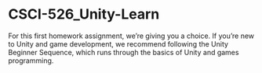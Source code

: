 # CSCI-526_Unity-Learn

For this first homework assignment, we’re giving you a choice. If you’re new to Unity and game development, we recommend following the Unity Beginner Sequence, which runs through the basics of Unity and games programming.
